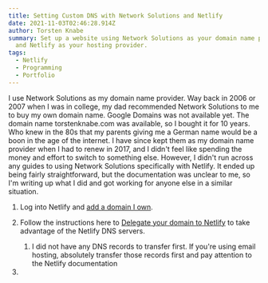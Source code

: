 ```yaml
---
title: Setting Custom DNS with Network Solutions and Netlify
date: 2021-11-03T02:46:28.914Z
author: Torsten Knabe
summary: Set up a website using Network Solutions as your domain name provider
  and Netlify as your hosting provider.
tags:
  - Netlify
  - Programming
  - Portfolio
---
```

I use Network Solutions as my domain name provider. Way back in 2006 or 2007 when I was in college, my dad recommended Network Solutions to me to buy my own domain name. Google Domains was not available yet. The domain name torstenknabe.com was available, so I bought it for 10 years. Who knew in the 80s that my parents giving me a German name would be a boon in the age of the internet. I have since kept them as my domain name provider when I had to renew in 2017, and I didn't feel like spending the money and effort to switch to something else. However, I didn't run across any guides to using Network Solutions specifically with Netlify. It ended up being fairly straightforward, but the documentation was unclear to me, so I'm writing up what I did and got working for anyone else in a similar situation.

1. Log into Netlify and [add a domain I own](https://docs.netlify.com/domains-https/netlify-dns/#add-a-domain-you-own).
2. Follow the instructions here to [Delegate your domain to Netlify](https://docs.netlify.com/domains-https/netlify-dns/delegate-to-netlify/) to take advantage of the Netlify DNS servers.

   1. I did not have any DNS records to transfer first. If you're using email hosting, absolutely transfer those records first and pay attention to the Netlify documentation
3.